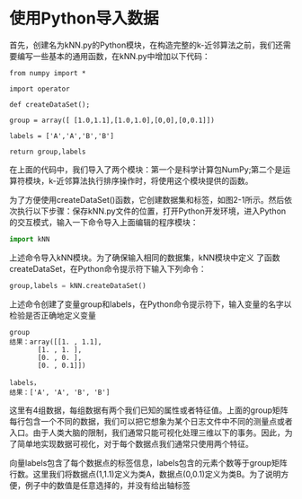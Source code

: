 # 使用Python导入数据

首先，创建名为kNN.py的Python模块，在构造完整的k-近邻算法之前，我们还需要编写一些基本的通用函数，在kNN.py中增加以下代码：

`from numpy import *`

`import operator`

`def createDataSet();`

`group = array([ [1.0,1.1],[1.0,1.0],[0,0],[0,0.1]])`

`labels = ['A','A','B','B']`

`return group,labels`

在上面的代码中，我们导入了两个模块：第一个是科学计算包NumPy;第二个是运算符模块，k-近邻算法执行排序操作时，将使用这个模块提供的函数。

为了方便使用createDataSet\(\)函数，它创建数据集和标签，如图2-1所示。然后依次执行以下步骤：保存kNN.py文件的位置，打开Python开发环境，进入Python的交互模式，输入一下命令导入上面编辑的程序模块：

```py
import kNN
```

上述命令导入kNN模块。为了确保输入相同的数据集，kNN模块中定义 了函数createDataSet，在Python命令提示符下输入下列命令：

```py
group,labels = kNN.createDataSet()
```

上述命令创建了变量group和labels，在Python命令提示符下，输入变量的名字以检验是否正确地定义变量

```
group
结果：array([[1. , 1.1],
       [1. , 1. ],
       [0. , 0. ],
       [0. , 0.1]])
```

```
labels，
结果：['A', 'A', 'B', 'B']
```

这里有4组数据，每组数据有两个我们已知的属性或者特征值。上面的group矩阵每行包含一个不同的数据，我们可以把它想象为某个日志文件中不同的测量点或者入口。由于人类大脑的限制，我们通常只能可视化处理三维以下的事务。因此，为了简单地实现数据可视化，对于每个数据点我们通常只使用两个特征。

向量labels包含了每个数据点的标签信息，labels包含的元素个数等于group矩阵行数。这里我们将数据点\(1,1.1\)定义为类A，数据点\(0,0.1\)定义为类B。为了说明方便，例子中的数值是任意选择的，并没有给出轴标签

